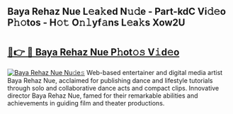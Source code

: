 ## Baya Rehaz Nue L𝚎a𝚔ed N𝚞𝚍e - Part-kdC Vi𝚍𝚎o P𝚑𝚘tos - H𝚘𝚝 O𝚗𝚕yf𝚊ns L𝚎a𝚔s Xow2U

# <h2><a href="http://kf34h5p.oniu.top/?m=Baya+Rehaz+Nue">🔗👉 🔴 Baya Rehaz Nue P𝚑ot𝚘𝚜 V𝚒d𝚎o</a></h2>

[![Baya Rehaz Nue Nu𝚍e𝚜](https://i.imgur.com/0qMVB7G.gif)](http://kf34h5p.oniu.top/?m=Baya+Rehaz+Nue)
Web-based entertainer and digital media artist Baya Rehaz Nue, acclaimed for publishing dance and lifestyle tutorials through solo and collaborative dance acts and compact clips. Innovative director Baya Rehaz Nue, famed for their remarkable abilities and achievements in guiding film and theater productions.  
